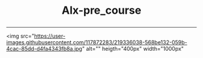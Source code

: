 # <p align="center"> Alx-pre_course </p>
___

<img src="https://user-images.githubusercontent.com/117872283/219336038-568be132-059b-4cac-85dd-d4fa4343fb8a.jpg" alt="" heigth="400px" width="1000px"

